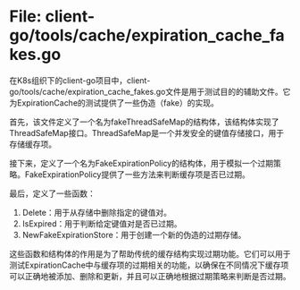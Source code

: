 # File: client-go/tools/cache/expiration_cache_fakes.go

在K8s组织下的client-go项目中，client-go/tools/cache/expiration_cache_fakes.go文件是用于测试目的的辅助文件。它为ExpirationCache的测试提供了一些伪造（fake）的实现。

首先，该文件定义了一个名为fakeThreadSafeMap的结构体，该结构体实现了ThreadSafeMap接口。ThreadSafeMap是一个并发安全的键值存储接口，用于存储缓存项。

接下来，定义了一个名为FakeExpirationPolicy的结构体，用于模拟一个过期策略。FakeExpirationPolicy提供了一些方法来判断缓存项是否已过期。

最后，定义了一些函数：

1. Delete：用于从存储中删除指定的键值对。
2. IsExpired：用于判断给定键值对是否已过期。
3. NewFakeExpirationStore：用于创建一个新的伪造的过期存储。

这些函数和结构体的作用是为了帮助传统的缓存结构实现过期功能。它们可以用于测试ExpirationCache中与缓存项的过期相关的功能，以确保在不同情况下缓存项可以正确地被添加、删除和更新，并且可以正确地根据过期策略来判断是否过期。

